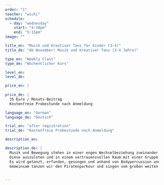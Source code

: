 ```yaml
---
order: "1"
teacher: "wicki"
schedule:
  - day: "wednesday"
    start: "4:30pm"
    end: "5:15pm"
image: ""

title_en: "Musik und Kreativer Tanz für Kinder (3-4)"
title_de: "Ab November! Musik und Kreativer Tanz (3-4 Jahre)"

type_en: "Weekly Class"
type_de: "Wöchentlicher Kurs"

level_en:
level_de:

price_en: |
  
price_de: |
  35 Euro / Monats-Beitrag  
  Kostenfreie Probestunde nach Anmeldung

language_en: "German"
language_de: "Deutsch"

trial_en: "after registration"
trial_de: "Kostenfreie Probestunde nach Anmeldung"

description_en:

description_de: |
  Musik und Bewegung stehen in einer engen Wechselbeziehung zueinander. 
  Diese auszuloten und in einem vertrauensvollen Raum mit einer Gruppe Gleichaltriger phantasievoll zu erleben ist das Anliegen dieses Kurses. 
  Es wird getanzt, erfunden, gesungen und anhand von Bodypercussion und elementarem Instrumentarium Rhythmus erlebt. Begleitet werden die Kinder durch Live Musik von Geige und Trommel.
  Gemeinsam tanzen wir den Piratenparkour und singen vom großen weiten Meer.

  
---
```

